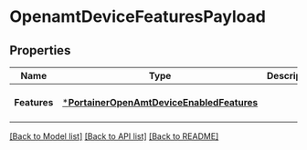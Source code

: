 # OpenamtDeviceFeaturesPayload

## Properties
Name | Type | Description | Notes
------------ | ------------- | ------------- | -------------
**Features** | [***PortainerOpenAmtDeviceEnabledFeatures**](portainer.OpenAMTDeviceEnabledFeatures.md) |  | [optional] [default to null]

[[Back to Model list]](../README.md#documentation-for-models) [[Back to API list]](../README.md#documentation-for-api-endpoints) [[Back to README]](../README.md)


